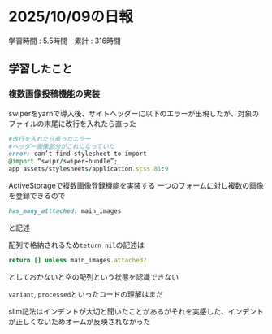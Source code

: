 # 2025/10/09の日報
学習時間 : 5.5時間　累計 : 316時間
## 学習したこと
### 複数画像投稿機能の実装
swiperをyarnで導入後、サイトヘッダーに以下のエラーが出現したが、対象のファイルの末尾に改行を入れたら直った
```ruby
#改行を入れたら直ったエラー
#ヘッダー画像部分がこれになっていた
error: can’t find stylesheet to import
@import “swipr/swiper-bundle”;
app assets/stylesheets/application.scss 81:9
```

ActiveStorageで複数画像登録機能を実装する
一つのフォームに対し複数の画像を登録できるので
```ruby
has_many_atttached: main_images
```
と記述

配列で格納されるため`teturn nil`の記述は
```ruby
return [] unless main_images.attached?
```
としておかないと空の配列という状態を認識できない

`variant`, `processed`といったコードの理解はまだ

slim記法はインデントが大切と聞いたことがあるがそれを実感した、インデントが正しくないためオームが反映されなかった